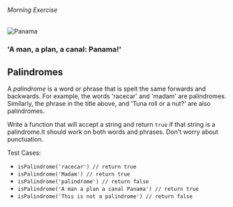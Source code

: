 ###### Morning Exercise

![Panama](http://www.northjerseymusic.com/photos/bands/band-1627.jpg)

### 'A man, a plan, a canal: Panama!'
## Palindromes

A _palindrome_ is a word or phrase that is spelt the same forwards and backwards. For example, the words 'racecar' and 'madam' are palindromes. Similarly, the phrase in the title above, and 'Tuna roll or a nut?' are also palindromes.  

Write a function that will accept a string and return `true` if that string is a palindrome.It should work on both words and phrases. Don't worry about punctuation.   

Test Cases:
* `isPalindrome('racecar') // return true`
* `isPalindrome('Madam') // return true`
* `isPalindrome('palindrome') // return false`
* `isPalindrome('A man a plan a canal Panama') // return true`
* `isPalindrome('This is not a palindrome') // return false`
